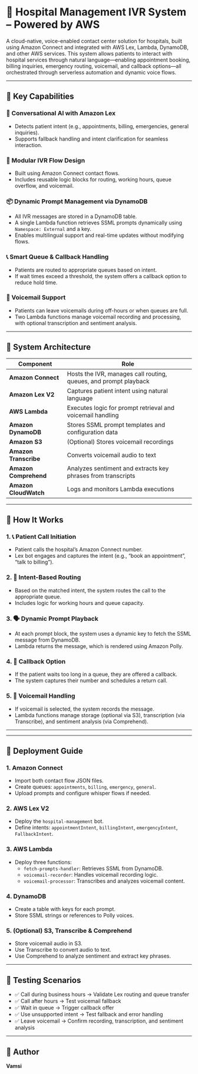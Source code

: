 # 🏥  Hospital Management IVR System – Powered by AWS

A cloud-native, voice-enabled contact center solution for hospitals, built using Amazon Connect and integrated with AWS Lex, Lambda, DynamoDB, and other AWS services. This system allows patients to interact with hospital services through natural language—enabling appointment booking, billing inquiries, emergency routing, voicemail, and callback options—all orchestrated through serverless automation and dynamic voice flows.

---

## 🎯 Key Capabilities

### 🧠 Conversational AI with Amazon Lex
- Detects patient intent (e.g., appointments, billing, emergencies, general inquiries).
- Supports fallback handling and intent clarification for seamless interaction.

### 🔁 Modular IVR Flow Design
- Built using Amazon Connect contact flows.
- Includes reusable logic blocks for routing, working hours, queue overflow, and voicemail.

### 📦 Dynamic Prompt Management via DynamoDB
- All IVR messages are stored in a DynamoDB table.
- A single Lambda function retrieves SSML prompts dynamically using `Namespace: External` and a key.
- Enables multilingual support and real-time updates without modifying flows.

### 📞 Smart Queue & Callback Handling
- Patients are routed to appropriate queues based on intent.
- If wait times exceed a threshold, the system offers a callback option to reduce hold time.

### 📨 Voicemail Support
- Patients can leave voicemails during off-hours or when queues are full.
- Two Lambda functions manage voicemail recording and processing, with optional transcription and sentiment analysis.

---

## 🧱 System Architecture

| Component           | Role                                                                 |
|--------------------|----------------------------------------------------------------------|
| **Amazon Connect**  | Hosts the IVR, manages call routing, queues, and prompt playback     |
| **Amazon Lex V2**   | Captures patient intent using natural language                       |
| **AWS Lambda**      | Executes logic for prompt retrieval and voicemail handling           |
| **Amazon DynamoDB** | Stores SSML prompt templates and configuration data                  |
| **Amazon S3**       | (Optional) Stores voicemail recordings                               |
| **Amazon Transcribe** | Converts voicemail audio to text                                  |
| **Amazon Comprehend** | Analyzes sentiment and extracts key phrases from transcripts      |
| **Amazon CloudWatch** | Logs and monitors Lambda executions                               |

---

## 🔧 How It Works

### 1. 📞 Patient Call Initiation
- Patient calls the hospital’s Amazon Connect number.
- Lex bot engages and captures the intent (e.g., “book an appointment”, “talk to billing”).

### 2. 🔀 Intent-Based Routing
- Based on the matched intent, the system routes the call to the appropriate queue.
- Includes logic for working hours and queue capacity.

### 3. 🗣️ Dynamic Prompt Playback
- At each prompt block, the system uses a dynamic key to fetch the SSML message from DynamoDB.
- Lambda returns the message, which is rendered using Amazon Polly.

### 4. 📲 Callback Option
- If the patient waits too long in a queue, they are offered a callback.
- The system captures their number and schedules a return call.

### 5. 📨 Voicemail Handling
- If voicemail is selected, the system records the message.
- Lambda functions manage storage (optional via S3), transcription (via Transcribe), and sentiment analysis (via Comprehend).

---


---

## 🚀 Deployment Guide

### 1. Amazon Connect
- Import both contact flow JSON files.
- Create queues: `appointments`, `billing`, `emergency`, `general`.
- Upload prompts and configure whisper flows if needed.

### 2. AWS Lex V2
- Deploy the `hospital-management` bot.
- Define intents: `appointmentIntent`, `billingIntent`, `emergencyIntent`, `FallbackIntent`.

### 3. AWS Lambda
- Deploy three functions:
  - `fetch-prompts-handler`: Retrieves SSML from DynamoDB.
  - `voicemail-recorder`: Handles voicemail recording logic.
  - `voicemail-processor`: Transcribes and analyzes voicemail content.

### 4. DynamoDB
- Create a table with keys for each prompt.
- Store SSML strings or references to Polly voices.

### 5. (Optional) S3, Transcribe & Comprehend
- Store voicemail audio in S3.
- Use Transcribe to convert audio to text.
- Use Comprehend to analyze sentiment and extract key phrases.

---

## 🧪 Testing Scenarios

- ✅ Call during business hours → Validate Lex routing and queue transfer
- ✅ Call after hours → Test voicemail fallback
- ✅ Wait in queue → Trigger callback offer
- ✅ Use unsupported intent → Test fallback and error handling
- ✅ Leave voicemail → Confirm recording, transcription, and sentiment analysis


---

## 👤 Author

**Vamsi**  


